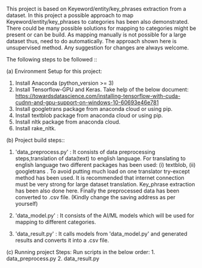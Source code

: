 This project is based on Keyeword/entity/key_phrases extraction from a dataset. In this project a possible approach to map Keyeword/entity/key_phrases to categories has been also demonstrated. There could be many possible solutions for mapping to categories might be present or can be build. As mapping manually is not possible for a large dataset thus, need to do automatically. The approach shown here is unsupervised method. Any suggestion for changes are always welcome.

The following steps to be followed ::

(a) Environment Setup for this project:
  1. Install Anaconda (python_version >= 3)
  2. Install Tensorflow-GPU and Keras. Take help of the below document:
    https://towardsdatascience.com/installing-tensorflow-with-cuda-cudnn-and-gpu-support-on-windows-10-60693e46e781
  3. Install googletrans package from anaconda cloud or using pip.
  4. Install textblob package from anaconda cloud or using pip.
  5. Install nltk package from anaconda cloud.
  6. Install rake_nltk.
 
 
(b) Project build steps::
  1. 'data_preprocess.py' : It consists of data preprocessing steps,translation of data(text) to english language. For translating to       english language two different packages has been used: (i) textblob, (ii) googletrans . To avoid putting much load on one translator  try-except method has been used. It is recommended that internet connection must be very strong for large dataset translation. Key_phrase extraction has been also done here. Finally the preprocessed data has been converted to .csv file. (Kindly change the saving address as per yourself)
 
  2. 'data_model.py' : It consists of the AI/ML models which will be used for mapping to different categories.
 
  3. 'data_result.py' : It calls models from 'data_model.py' and generated results and converts it into a .csv file.
 
(c) Running project Steps:
   Run scripts in the below order:
    1. data_preprocess.py
    2. data_result.py
